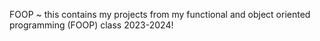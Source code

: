 FOOP ~ this contains my projects from my functional and object oriented programming (FOOP) class 2023-2024!
